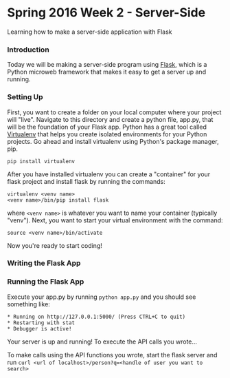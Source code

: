 # Spring 2016 Week 2 - Server-Side
Learning how to make a server-side application with Flask

### Introduction
Today we will be making a server-side program using [Flask](http://flask.pocoo.org/ "Flask Site"), which is a Python microweb framework that makes it easy to get a server up and running.

### Setting Up
First, you want to create a folder on your local computer where your project will "live". Navigate to this directory and create a python file, app.py, that will be the foundation of your Flask app.
Python has a great tool called [Virtualenv](https://virtualenv.pypa.io/en/latest/ "Virtual Env for Python") that helps you create isolated environments for your Python projects. Go ahead and install virtualenv using Python's package manager, pip.
```
pip install virtualenv
```
After you have installed virtualenv you can create a "container" for your flask project and install flask by running the commands:
```
virtualenv <venv name>
<venv name>/bin/pip install flask
```
where `<venv name>` is whatever you want to name your container (typically "venv"). Next, you want to start your virtual environment with the command:
```
source <venv name>/bin/activate
```
Now you're ready to start coding!  

### Writing the Flask App

### Running the Flask App
Execute your app.py by running `python app.py` and you should see something like:
```
* Running on http://127.0.0.1:5000/ (Press CTRL+C to quit)
* Restarting with stat
* Debugger is active!
```
Your server is up and running! To execute the API calls you wrote...

To make calls using the API functions you wrote, start the flask server and run ```curl <url of localhost>/person?q=<handle of user you want to search>```
